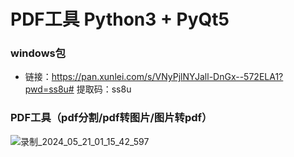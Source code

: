 # PDF工具  Python3 + PyQt5 

### windows包
  - 链接：https://pan.xunlei.com/s/VNyPjlNYJall-DnGx--572ELA1?pwd=ss8u# 提取码：ss8u

### PDF工具（pdf分割/pdf转图片/图片转pdf）
  ![录制_2024_05_21_01_15_42_597](https://github.com/shiqi-1989/P2I/assets/48465237/d3f00a20-cdb8-44e5-bf84-c8a71e90f0da)

